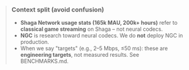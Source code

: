 > ### Context split (avoid confusion)
> - **Shaga Network usage stats (165k MAU, 200k+ hours)** refer to **classical game streaming** on Shaga – not neural codecs.
> - **NGC** is research toward neural codecs. We do **not** deploy NGC in production.
> - When we say "targets" (e.g., 2–5 Mbps, ≤50 ms): these are **engineering targets**, not measured results. See BENCHMARKS.md. 